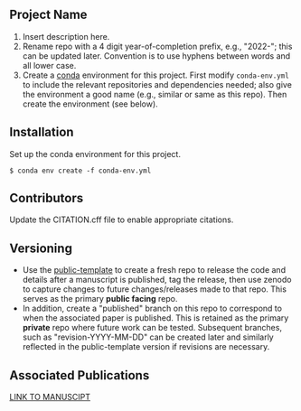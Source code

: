 Project Name
---
1. Insert description here.
2. Rename repo with a 4 digit year-of-completion prefix, e.g., "2022-"; this can be updated later. Convention is to use hyphens between words and all lower case.
3. Create a [conda](https://www.anaconda.com/) environment for this project.  First modify `conda-env.yml` to include the relevant repositories and dependencies needed; also give the environment a good name (e.g., similar or same as this repo). Then create the environment (see below).

Installation
---
Set up the conda environment for this project.
```code
$ conda env create -f conda-env.yml
```

Contributors
---
Update the CITATION.cff file to enable appropriate citations.  

Versioning
---
* Use the [public-template](https://github.com/mahynski/public-template) to create a fresh repo to release the code and details after a manuscript is published, tag the release, then use zenodo to capture changes to future changes/releases made to that repo. This serves as the primary **public facing** repo.
* In addition, create a "published" branch on this repo to correspond to when the associated paper is published. This is retained as the primary **private** repo where future work can be tested. Subsequent branches, such as "revision-YYYY-MM-DD" can be created later and similarly reflected in the public-template version if revisions are necessary. 

Associated Publications
---
[LINK TO MANUSCIPT]()
